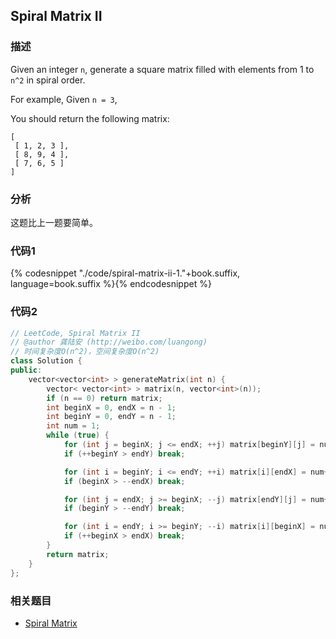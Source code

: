 ## Spiral Matrix II


### 描述

Given an integer `n`, generate a square matrix filled with elements from 1 to `n^2` in spiral order.

For example,
Given `n = 3`,

You should return the following matrix:

```
[
 [ 1, 2, 3 ],
 [ 8, 9, 4 ],
 [ 7, 6, 5 ]
]
```


### 分析

这题比上一题要简单。


### 代码1

{% codesnippet "./code/spiral-matrix-ii-1."+book.suffix, language=book.suffix %}{% endcodesnippet %}


### 代码2

```cpp
// LeetCode, Spiral Matrix II
// @author 龚陆安 (http://weibo.com/luangong)
// 时间复杂度O(n^2)，空间复杂度O(n^2)
class Solution {
public:
    vector<vector<int> > generateMatrix(int n) {
        vector< vector<int> > matrix(n, vector<int>(n));
        if (n == 0) return matrix;
        int beginX = 0, endX = n - 1;
        int beginY = 0, endY = n - 1;
        int num = 1;
        while (true) {
            for (int j = beginX; j <= endX; ++j) matrix[beginY][j] = num++;
            if (++beginY > endY) break;

            for (int i = beginY; i <= endY; ++i) matrix[i][endX] = num++;
            if (beginX > --endX) break;

            for (int j = endX; j >= beginX; --j) matrix[endY][j] = num++;
            if (beginY > --endY) break;

            for (int i = endY; i >= beginY; --i) matrix[i][beginX] = num++;
            if (++beginX > endX) break;
        }
        return matrix;
    }
};
```


### 相关题目

* [Spiral Matrix](spiral-matrix.md)
